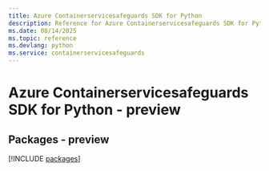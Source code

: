 ```yaml
---
title: Azure Containerservicesafeguards SDK for Python
description: Reference for Azure Containerservicesafeguards SDK for Python
ms.date: 08/14/2025
ms.topic: reference
ms.devlang: python
ms.service: containerservicesafeguards
---
```

# Azure Containerservicesafeguards SDK for Python - preview
## Packages - preview
[!INCLUDE [packages](containerservicesafeguards-index.md)]